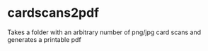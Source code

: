 # cardscans2pdf
Takes a folder with an arbitrary number of png/jpg card scans and generates a printable pdf
